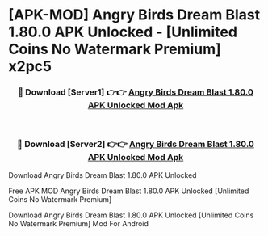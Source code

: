 # [APK-MOD] Angry Birds Dream Blast 1.80.0 APK Unlocked - [Unlimited Coins No Watermark Premium] x2pc5



<div align="center">
<h3>🔴 Download [Server1] 👉👉 <a href="https://momento.my/?title=Angry_Birds_Dream_Blast_1.80.0_APK_Unlocked">Angry Birds Dream Blast 1.80.0 APK Unlocked Mod Apk</a></h3><br>

<h3>🔴 Download [Server2] 👉👉 <a href="https://momento.my/?title=Angry_Birds_Dream_Blast_1.80.0_APK_Unlocked">Angry Birds Dream Blast 1.80.0 APK Unlocked Mod Apk</a></h3>
</div>



Download Angry Birds Dream Blast 1.80.0 APK Unlocked 

Free APK MOD Angry Birds Dream Blast 1.80.0 APK Unlocked [Unlimited Coins No Watermark Premium]

Download Angry Birds Dream Blast 1.80.0 APK Unlocked [Unlimited Coins No Watermark Premium] Mod For Android
